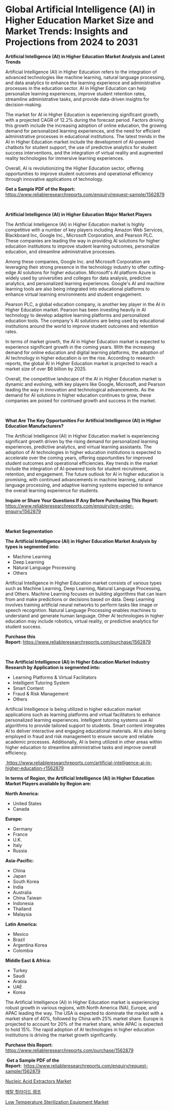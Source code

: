 <p><h1>Global Artificial Intelligence (AI) in Higher Education Market Size and Market Trends: Insights and Projections from 2024 to 2031</h1></p><p><strong>Artificial Intelligence (AI) in Higher Education Market Analysis and Latest Trends</strong></p>
<p><p>Artificial Intelligence (AI) in Higher Education refers to the integration of advanced technologies like machine learning, natural language processing, and data analytics to enhance the learning experience and administrative processes in the education sector. AI in Higher Education can help personalize learning experiences, improve student retention rates, streamline administrative tasks, and provide data-driven insights for decision-making.</p><p>The market for AI in Higher Education is experiencing significant growth, with a projected CAGR of 12.2% during the forecast period. Factors driving this growth include the increasing adoption of online education, the growing demand for personalized learning experiences, and the need for efficient administrative processes in educational institutions. The latest trends in the AI in Higher Education market include the development of AI-powered chatbots for student support, the use of predictive analytics for student success interventions, and the integration of virtual reality and augmented reality technologies for immersive learning experiences.</p><p>Overall, AI is revolutionizing the Higher Education sector, offering opportunities to improve student outcomes and operational efficiency through innovative applications of technology.</p></p>
<p><strong>Get a Sample PDF of the Report:&nbsp;</strong> <a href="https://www.reliableresearchreports.com/enquiry/request-sample/1562879">https://www.reliableresearchreports.com/enquiry/request-sample/1562879</a></p>
<p>&nbsp;</p>
<p><strong>Artificial Intelligence (AI) in Higher Education Major Market Players</strong></p>
<p><p>The Artificial Intelligence (AI) in Higher Education market is highly competitive with a number of key players including Amazon Web Services, Blackboard Inc, Google Inc., Microsoft Corporation, and Pearson PLC. These companies are leading the way in providing AI solutions for higher education institutions to improve student learning outcomes, personalize education, and streamline administrative processes.</p><p>Among these companies, Google Inc. and Microsoft Corporation are leveraging their strong presence in the technology industry to offer cutting-edge AI solutions for higher education. Microsoft's AI platform Azure is widely used by universities and colleges for data analysis, predictive analytics, and personalized learning experiences. Google's AI and machine learning tools are also being integrated into educational platforms to enhance virtual learning environments and student engagement.</p><p>Pearson PLC, a global education company, is another key player in the AI in Higher Education market. Pearson has been investing heavily in AI technology to develop adaptive learning platforms and personalized education tools. The company's AI solutions are being used by educational institutions around the world to improve student outcomes and retention rates.</p><p>In terms of market growth, the AI in Higher Education market is expected to experience significant growth in the coming years. With the increasing demand for online education and digital learning platforms, the adoption of AI technology in higher education is on the rise. According to research reports, the global AI in Higher Education market is projected to reach a market size of over $6 billion by 2025.</p><p>Overall, the competitive landscape of the AI in Higher Education market is dynamic and evolving, with key players like Google, Microsoft, and Pearson leading the way in innovation and technological advancements. As the demand for AI solutions in higher education continues to grow, these companies are poised for continued growth and success in the market.</p></p>
<p>&nbsp;</p>
<p><strong>What Are The Key Opportunities For Artificial Intelligence (AI) in Higher Education Manufacturers?</strong></p>
<p><p>The Artificial Intelligence (AI) in Higher Education market is experiencing significant growth driven by the rising demand for personalized learning experiences, predictive analytics, and virtual learning assistants. The adoption of AI technologies in higher education institutions is expected to accelerate over the coming years, offering opportunities for improved student outcomes and operational efficiencies. Key trends in the market include the integration of AI-powered tools for student recruitment, retention, and engagement. The future outlook for AI in higher education is promising, with continued advancements in machine learning, natural language processing, and adaptive learning systems expected to enhance the overall learning experience for students.</p></p>
<p><strong>Inquire or Share Your Questions If Any Before Purchasing This Report:</strong> <a href="https://www.reliableresearchreports.com/enquiry/pre-order-enquiry/1562879">https://www.reliableresearchreports.com/enquiry/pre-order-enquiry/1562879</a></p>
<p>&nbsp;</p>
<p><strong>Market Segmentation</strong></p>
<p><strong>The Artificial Intelligence (AI) in Higher Education Market Analysis by types is segmented into:</strong></p>
<p><ul><li>Machine Learning</li><li>Deep Learning</li><li>Natural Language Processing</li><li>Others</li></ul></p>
<p><p>Artificial Intelligence in Higher Education market consists of various types such as Machine Learning, Deep Learning, Natural Language Processing, and Others. Machine Learning focuses on building algorithms that can learn from and make predictions or decisions based on data. Deep Learning involves training artificial neural networks to perform tasks like image or speech recognition. Natural Language Processing enables machines to understand and generate human language. Other AI technologies in higher education may include robotics, virtual reality, or predictive analytics for student success.</p></p>
<p><strong>Purchase this Report:&nbsp;</strong><a href="https://www.reliableresearchreports.com/purchase/1562879">https://www.reliableresearchreports.com/purchase/1562879</a></p>
<p>&nbsp;</p>
<p><strong>The Artificial Intelligence (AI) in Higher Education Market Industry Research by Application is segmented into:</strong></p>
<p><ul><li>Learning Platforms & Virtual Facilitators</li><li>Intelligent Tutoring System</li><li>Smart Content</li><li>Fraud & Risk Management</li><li>Others</li></ul></p>
<p><p>Artificial Intelligence is being utilized in higher education market applications such as learning platforms and virtual facilitators to enhance personalized learning experiences. Intelligent tutoring systems use AI algorithms to provide tailored support to students. Smart content integrates AI to deliver interactive and engaging educational materials. AI is also being employed in fraud and risk management to ensure secure and reliable academic processes. Additionally, AI is being utilized in other areas within higher education to streamline administrative tasks and improve overall efficiency.</p></p>
<p><a href="https://www.reliableresearchreports.com/artificial-intelligence-ai-in-higher-education-r1562879">&nbsp;https://www.reliableresearchreports.com/artificial-intelligence-ai-in-higher-education-r1562879</a></p>
<p><strong>In terms of Region, the Artificial Intelligence (AI) in Higher Education Market Players available by Region are:</strong></p>
<p>
    <p> <strong> North America: </strong>
        <ul>
            <li>United States</li>
            <li>Canada</li>
        </ul>
        </p> 
    <p> <strong> Europe: </strong>
        <ul>
            <li>Germany</li>
            <li>France</li>
            <li>U.K.</li>
            <li>Italy</li>
            <li>Russia</li>
        </ul>
        </p> 
    <p> <strong> Asia-Pacific: </strong>
        <ul>
            <li>China</li>
            <li>Japan</li>
            <li>South Korea</li>
            <li>India</li>
            <li>Australia</li>
            <li>China Taiwan</li>
            <li>Indonesia</li>
            <li>Thailand</li>
            <li>Malaysia</li>
        </ul>
        </p> 
    <p> <strong> Latin America: </strong>
        <ul>
            <li>Mexico</li>
            <li>Brazil</li>
            <li>Argentina Korea</li>
            <li>Colombia</li>
        </ul>
        </p> 
    <p> <strong> Middle East & Africa: </strong>
        <ul>
            <li>Turkey</li>
            <li>Saudi</li>
            <li>Arabia</li>
            <li>UAE</li>
            <li>Korea</li>
        </ul>
    </p>
    </p>
<p><p>The Artificial Intelligence (AI) in Higher Education market is experiencing robust growth in various regions, with North America (NA), Europe, and APAC leading the way. The USA is expected to dominate the market with a market share of 40%, followed by China with 25% market share. Europe is projected to account for 20% of the market share, while APAC is expected to hold 15%. The rapid adoption of AI technologies in higher education institutions is driving the market growth significantly.</p></p>
<p><strong>Purchase this Report: </strong><a href="https://www.reliableresearchreports.com/purchase/1562879">https://www.reliableresearchreports.com/purchase/1562879</a></p>
<p>&nbsp;<strong>Get a Sample PDF of the Report:&nbsp;&nbsp;</strong><a href="https://www.reliableresearchreports.com/enquiry/request-sample/1562879">https://www.reliableresearchreports.com/enquiry/request-sample/1562879</a></p>
<p><strong></strong></p>
<p><p><a href="https://www.linkedin.com/pulse/nucleic-acid-extractors-market-analysis-its-cagr-segmentation-gq0oe?trackingId=K6701JDjgLyq59KAbIrVDg%3D%3D">Nucleic Acid Extractors Market</a></p><p><a href="https://medium.com/@lelalangosh2022/%EA%B8%88%EC%86%8D-%ED%95%A0%EB%9D%BC%EC%9D%B4%EB%93%9C-%EB%9E%A8%ED%94%84-%EC%8B%9C%EC%9E%A5-%EB%B6%84%EC%84%9D-%EA%B8%80%EB%A1%9C%EB%B2%8C-%EC%82%B0%EC%97%85-%EC%A0%84%EB%A7%9D-%EB%B0%8F-%EC%98%88%EC%B8%A1-2024-2031-96a1d55da4de">메탈 할라이드 램프</a></p><p><a href="https://www.linkedin.com/pulse/decoding-low-temperature-sterilization-equipment-market-metrics-y4eje?trackingId=YG3v3v%2FSmehYd1fS%2FWcthg%3D%3D">Low Temperature Sterilization Equipment Market</a></p></p>